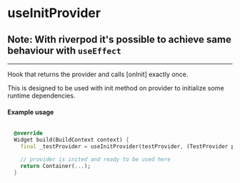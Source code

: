 
# useInitProvider

## Note: With riverpod it's possible to achieve same behaviour with `useEffect`

---

Hook that returns the provider and calls [onInit] exactly once.

This is designed to be used with init method on provider to initialize some runtime dependencies.

#### Example usage

```dart

  @override
  Widget build(BuildContext context) {
    final _testProvider = useInitProvider(testProvider, (TestProvider p) => p.init(id));

    // provider is inited and ready to be used here
    return Container(...);
  }
```
